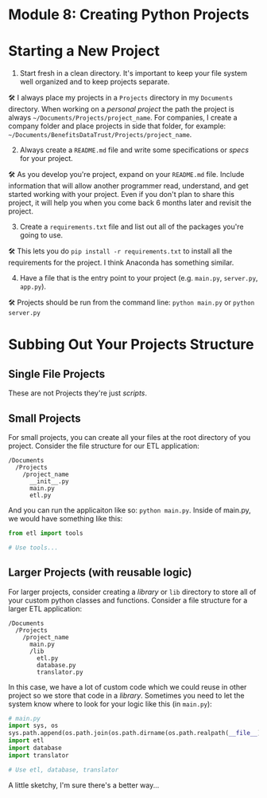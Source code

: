 # Module 8: Creating Python Projects

# Starting a New Project
1. Start fresh in a clean directory. It's important to keep your file system well organized and to keep projects separate.

:hammer_and_wrench: I always place my projects in a `Projects` directory in my `Documents` directory. When working on a _personal project_ the path the project is always `~/Documents/Projects/project_name`. For companies, I create a company folder and place projects in side that folder, for example: `~/Documents/BenefitsDataTrust/Projects/project_name`.

2. Always create a `README.md` file and write some specifications or _specs_ for your project.

:hammer_and_wrench: As you develop you're project, expand on your `README.md` file. Include information that will allow another programmer read, understand, and get started working with your project. Even if you don't plan to share this project, it will help you when you come back 6 months later and revisit the project.

3. Create a `requirements.txt` file and list out all of the packages you're going to use.

:hammer_and_wrench: This lets you do `pip install -r requirements.txt` to install all the requirements for the project. I think Anaconda has something similar.

4. Have a file that is the entry point to your project (e.g. `main.py`, `server.py`, `app.py`).

:hammer_and_wrench: Projects should be run from the command line: `python main.py` or `python server.py`  

# Subbing Out Your Projects Structure
## Single File Projects
These are not Projects they're just _scripts_.

## Small Projects
For small projects, you can create all your files at the root directory of you project. Consider the file structure for our ETL application:
```
/Documents
  /Projects
    /project_name
      __init__.py
      main.py
      etl.py
```
And you can run the applicaiton like so: `python main.py`. Inside of main.py, we would have something like this:
```python
from etl import tools

# Use tools...
```

## Larger Projects (with reusable logic)
For larger projects, consider creating a _library_ or `lib` directory to store all of your custom python classes and functions. Consider a file structure for a larger ETL application:
```
/Documents
  /Projects
    /project_name
      main.py
      /lib
        etl.py
        database.py
        translator.py
```
In this case, we have a lot of custom code which we could reuse in other project so we store that code in a _library_. Sometimes you need to let the system know where to look for your logic like this (in `main.py`):
```python
# main.py
import sys, os
sys.path.append(os.path.join(os.path.dirname(os.path.realpath(__file__)),"lib"))
import etl
import database
import translator

# Use etl, database, translator
```
A little sketchy, I'm sure there's a better way...
